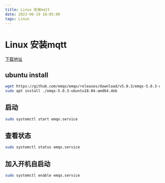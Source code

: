 ```yaml
---
title: Linux 安装mqtt
date: 2023-06-19 18:05:00
tags: Linux
---
```


# Linux 安装mqtt

[下载地址](https://github.com/emqx/emqx/releases)

## ubuntu install

```bash
wget https://github.com/emqx/emqx/releases/download/v5.0.3/emqx-5.0.3-ubuntu18.04-amd64.deb
sudo apt install ./emqx-5.0.3-ubuntu18.04-amd64.deb
```

## 启动

```bash
sudo systemctl start emqx.service
```

## 查看状态

```bash
sudo systemctl status emqx.service
```

## 加入开机自启动

```bash
sudo systemctl enable emqx.service
```
